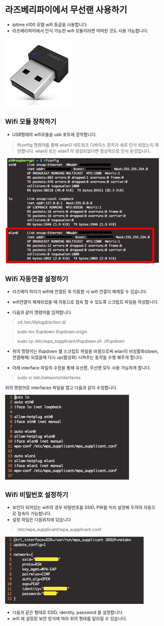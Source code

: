 # 라즈베리파이에서 무선랜 사용하기
 - iptime n100 모델 wifi 동글을 사용합니다
 - 라즈베리파이에서 인식 가능한 wifi 모듈이라면 어떠한 것도 사용 가능합니다.

 ![](../Pictures/n100.jpg)


 ## Wifi 모듈 장착하기
 - USB형태의 wifi모듈을 usb 포트에 장착합니다.

 > lfconfig 명령어를 통해 wlan0 네트워크 디바이스 장치가 새로 인식 되었는지 확인합니다. wlan0 또는 wlan1 이 생성되었다면 정상적으로 인식 된것입니다.

 ![](../Pictures/ifconfigWlan.jpg)


 ## Wifi 자동연결 설정하기
 - 라즈베이 파이가 wifi에 연결된 후 이동할 시 wifi 연결이 해제질 수 있습니다.
 - wifi연결이 해제되었을 때 자동으로 접속 할 수 있도록 스크립트 파일을 작성합니다.

 - 다음과 같이 명령어를 입력합니다

 > cd /etc/ifplugd/action.d/

 > sudo mv ifupdown ifupdown.origin

 > sudo cp /etc/wpa_supplicant/ifupdown.sh ./ifupdown
 
 - 위의 명령어는 ifupdown 쉘 스크립트 파일을 바꿈으로써 wlan이 비성활화(down, 연결해제) 되었을때 다시 up(활성화) 시켜주는 동작을 수행 해주게 합니다.

 - 아래 interface 파일의 수정을 통해 유선랜, 무선랜 모두 사용 가능하게 합니다.
 > sudo vi /etc/network/interfaces

위의 명령어로 interfaces 파일을 열고 다음과 같이 수정합니다.

![](../Pictures/wlanInterfaces.jpg)

## Wifi 비밀번호 설정하기
- 보안이 되어있는 wifi의 경우 비밀번호를 SSID, PW를 미리 설정해 두어야 자동으로 접속이 가능합니다.
- 설정 파일은 다음위치에 있습니다

> /etc/wpa_supplicant/wpa_supplicant.conf

![](../Pictures/wpaConfig.jpg)

- 다음과 같은 형태로 SSID, identity, password 를 설정합니다.
- wifi 에 설정된 보안 방식에 따라 위의 형태를 달라질 수 있습니다.
